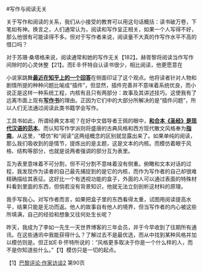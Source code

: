 #写作与阅读无关

关于写作和阅读的关系，我们从小接受的教育可以用这句话概括：读书破万卷，下笔如有神。换言之，人们通常认为，阅读和写作呈正相关，如果一个人写得不好，那么他很有可能读得不多。但对于写作者来说，阅读量不大真的作写作水平不高的借口吗？

对于苏珊·桑塔格来说，阅读通常和她的写作无关【182】。赫胥黎将阅读当作写作间隙时的心灵休整【21】。而E·B·怀特自认读书很少，相比阅读，他更愿意在

小说家跳舞[**最近在知乎上的一个回答**](https://www.zhihu.com/question/268152867/answer/363397029)在侧面印证了这个观点。他将读者针对人物和剧情所提的种种问题比喻成“插件”，但显然，插件完善并不意味着系统优良，而小说正是这样一种系统工程，内核有且只有两部分：故事及其讲述技巧。这使我有了远离市面上现有[**写作书**](https://www.amazon.cn/s/ref=nb_sb_noss?__mk_zh_CN=%E4%BA%9A%E9%A9%AC%E9%80%8A%E7%BD%91%E7%AB%99&url=search-alias%3Daps&field-keywords=%E5%88%9B%E6%84%8F%E5%86%99%E4%BD%9C%E4%B9%A6%E7%B3%BB)的理由。正因为它们中的大部分所解决的是“插件问题”，所以人们无法通过阅读此类书籍学会写作。

工具书如此，所谓经典文本呢？在好中文倡导者王佩的眼中，[**和合本《圣经》是现代汉语的范本**](https://zhuanlan.zhihu.com/p/24685021)。而认知写作学派则将盛唐的古典风格和西方现代散文风格奉为[**指南**](https://www.douban.com/doulist/39820236/)。从这里，“模仿”和“阅读”这两组概念的区别就显露出来了。如果单纯的阅读，那么我们吸收到的是情节，提炼出的是主题，这是文本的内核。而模仿着眼于风格、结构等部分，也就是说两者强调的部分互为表里。

互为表里意味着不可分割，但不可分割不意味着没有侧重。俯瞰和文本对话的过程，我发现作为读者的自己最先捕捉到的是它的内核，而作为写作者的自己却很难精确描绘其表征。这好比一个有透视功能的盒子，外面的人可以通过表面的特殊材料看到里面的东西，但倘若没有背景知识，他就无法立刻剖析这材料的原理。

我手写我心。对写作者而言，如果把盒子里的东西看得太重，试图用阅读提高水平，结果只能是无功而返。他人的故事自有他人的境界，但当写作者的内心被这些所填满，自己的经验和想象又往何处生长呢？

昨天，我成为了李如一先生一天世界博客的三年会员，并于今早收到了往期所有通讯。在这些通讯中我能获得什么？了解过去不是最优选，而从中找到某种风格并加以模仿则是。但正如E·B·怀特所说的：“风格更多取决于你是一个什么样的人，而不是你知道些什么。”【1】模仿只是一切的起点。


【1】[巴黎评论·作家访谈2](https://www.amazon.cn/dp/B017VL28XM/ref=sr_1_1?ie=UTF8&qid=1523414767&sr=8-1&keywords=%E5%B7%B4%E9%BB%8E%E8%AF%84%E8%AE%BA2) 第90页